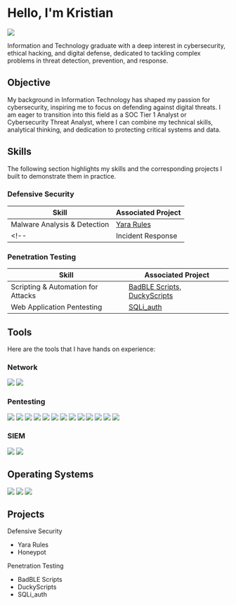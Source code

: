 # Hello, I'm Kristian
<a href="https://linkedin.com/in/kristian-jefte-santos-86b93a289"><img src="https://img.shields.io/badge/-LinkedIn-0072b1?&style=for-the-badge&logo=linkedin&logoColor=white" /></a>



Information and Technology graduate with a deep interest in cybersecurity, ethical hacking, and digital defense, dedicated to tackling complex problems in threat detection, prevention, and response.

## Objective


My background in Information Technology has shaped my passion for cybersecurity, inspiring me to focus on defending against digital threats. I am eager to transition into this field as a SOC Tier 1 Analyst or Cybersecurity Threat Analyst, where I can combine my technical skills, analytical thinking, and dedication to protecting critical systems and data.

## Skills
The following section highlights my skills and the corresponding projects I built to demonstrate them in practice.

### Defensive Security

| Skill                                         | Associated Project         |
|-----------------------------------------------|----------------------------|
| Malware Analysis & Detection |         <a href="https://github.com/de4dsecTOR/Yara-Rules">Yara Rules</a>|
<!--| Incident Response | <a href="https://google.com">Honeypot</a>| -->

### Penetration Testing
| Skill                                         | Associated Project         |
|-----------------------------------------------|----------------------------|
| Scripting & Automation for Attacks | <a href="https://github.com/de4dsecTOR/BadBLE-Scripts">BadBLE Scripts, </a><a href="https://google.com">DuckyScripts</a>|
| Web Application Pentesting | <a href="https://google.com">SQLi_auth</a>|



## Tools
Here are the tools that I have hands on experience:

### Network
<div>
    <img src="https://img.shields.io/badge/-Wireshark-1679A7?&style=for-the-badge&logo=Wireshark&logoColor=white" />
    <img src="https://img.shields.io/badge/-Nmap-4682B4?&style=for-the-badge&logo=nmap&logoColor=white" />    
</div>

### Pentesting
<div>
     <img src="https://img.shields.io/badge/-Nmap-4682B4?&style=for-the-badge&logo=nmap&logoColor=white" />
     <img src="https://img.shields.io/badge/-Wireshark-1679A7?&style=for-the-badge&logo=Wireshark&logoColor=white" />
     <img src="https://img.shields.io/badge/Aircrack-ng-008ECE?style=for-the-badge&logo=aircrack-ng&logoColor=white" />
     <img src="https://img.shields.io/badge/Kismet-2A2F36?style=for-the-badge&logo=kismet&logoColor=white" />
     <img src="https://img.shields.io/badge/Wifite-0E4D92?style=for-the-badge&logo=wi-fi&logoColor=white" />
     <img src="https://img.shields.io/badge/Gobuster-5E60CE?style=for-the-badge&logo=gobuster&logoColor=white" />
     <img src="https://img.shields.io/badge/FFUF-4B9CE0?style=for-the-badge&logo=format-underline-unicode-font&logoColor=white" />
     <img src="https://img.shields.io/badge/Burp%20Suite-FF4500?style=for-the-badge&logo=burpsuite&logoColor=white" />
     <img src="https://img.shields.io/badge/Caido-0F172A?style=for-the-badge&logo=caido&logoColor=white" />
     <img src="https://img.shields.io/badge/John%20The%20Ripper-46363D?style=for-the-badge&logo=probot&logoColor=white" />
     <img src="https://img.shields.io/badge/Hashcat-1876D1?style=for-the-badge&logo=hashcat&logoColor=white" />
     <img src="https://img.shields.io/badge/Hydra-FF0000?style=for-the-badge&logo=hydra&logoColor=white" />
     <img src="https://img.shields.io/badge/Medusa-0066CC?style=for-the-badge&logo=medusa&logoColor=white" />

</div>

### SIEM
<div>
    <img src="https://img.shields.io/badge/-Microsoft_Sentinel-0078D4?&style=for-the-badge&logo=Microsoft&logoColor=white" />
    <img src="https://img.shields.io/badge/Wazuh-02569B?style=for-the-badge&logo=wazuh&logoColor=white" />
</div>

<!--## Certifications
[Provide certifications that you have obtained. Use ChatGPT to help create the link - Remove this afterwards]]
<div>
<img src="https://img.shields.io/badge/-Security%2B-FF0000?&style=for-the-badge&logo=CompTIA&logoColor=white" />
<img src="https://img.shields.io/badge/-Network%2B-007ACC?&style=for-the-badge&logo=CompTIA&logoColor=white" />
<img src="https://img.shields.io/badge/-A%2B-4D4D4D?&style=for-the-badge&logo=CompTIA&logoColor=white" />
<img src="https://img.shields.io/badge/-CDSA-006400?&style=for-the-badge&logoColor=white" />
<img src="https://img.shields.io/badge/-CCD-000080?&style=for-the-badge&logoColor=white" />
</div> -->
## Operating Systems
<img src="https://img.shields.io/badge/Windows-0078D6?style=for-the-badge&logo=windows&logoColor=white" />
<img src="https://img.shields.io/badge/Kali%20Linux-557C94?style=for-the-badge&logo=kalilinux&logoColor=white" />
<img src="https://img.shields.io/badge/Parrot%20Security-15E0F7?style=for-the-badge&logo=parrotsecurity&logoColor=white" />


## Projects
Defensive Security
- Yara Rules
- Honeypot

Penetration Testing
- BadBLE Scripts
- DuckyScripts
- SQLi_auth

